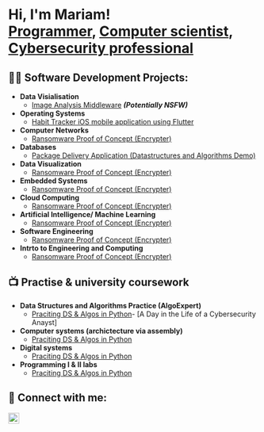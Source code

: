<h1>Hi, I'm Mariam! <br/><a href="https://github.com/mariammahmed">Programmer</a>, <a href="www.linkedin.com/in/mariam-a-175368282">Computer scientist</a>, <a href="www.linkedin.com/in/mariam-a-175368282">Cybersecurity professional</a></h1>

<h2>👨‍💻 Software Development Projects:</h2>


- <b>Data Visialisation</b>
  - [Image Analysis Middleware](https://github.com/joshmadakor1/4chan-Image-Analysis-Middleware-C964) <b><i>(Potentially NSFW)</b></i>
- <b>Operating Systems</b>
  - [Habit Tracker iOS mobile application using Flutter](https://github.com/marriammahmed/OS_FlutteriOSHabitTracker)
- <b>Computer Networks</b>
  - [Ransomware Proof of Concept (Encrypter)](https://github.com/joshmadakor1/EncrypterPOC)
- <b>Databases</b>
  - [Package Delivery Application (Datastructures and Algorithms Demo)](https://github.com/joshmadakor1/Package-Delivery-Pathfinding-Algorithm)
- <b>Data Visualization</b>
  - [Ransomware Proof of Concept (Encrypter)](https://github.com/joshmadakor1/EncrypterPOC)
- <b>Embedded Systems</b>
  - [Ransomware Proof of Concept (Encrypter)](https://github.com/joshmadakor1/EncrypterPOC)
- <b>Cloud Computing</b>
  - [Ransomware Proof of Concept (Encrypter)](https://github.com/joshmadakor1/EncrypterPOC)
- <b>Artificial Intelligence/ Machine Learning</b>
  - [Ransomware Proof of Concept (Encrypter)](https://github.com/joshmadakor1/EncrypterPOC)
- <b>Software Engineering </b>
  - [Ransomware Proof of Concept (Encrypter)](https://github.com/joshmadakor1/EncrypterPOC)
- <b>Intrto to Engineering and Computing</b>
  - [Ransomware Proof of Concept (Encrypter)](https://github.com/joshmadakor1/EncrypterPOC)

<h2>📺 Practise & university coursework</h2>

- <b>Data Structures and Algorithms Practice (AlgoExpert)</b>
  - [Praciting DS & Algos in Python](https://github.com/joshmadakor1/Algorithms-Practice)- [A Day in the Life of a Cybersecurity Anayst]
- <b>Computer systems (archictecture via assembly)</b>
  - [Praciting DS & Algos in Python](https://github.com/joshmadakor1/Algorithms-Practice)
- <b>Digital systems </b>
  - [Praciting DS & Algos in Python](https://github.com/joshmadakor1/Algorithms-Practice)
- <b>Programming I & II labs </b>
  - [Praciting DS & Algos in Python](https://github.com/joshmadakor1/Algorithms-Practice)

<h2> 🤳 Connect with me:</h2>


[<img align="left" alt="MariamAhmed | LinkedIn" width="22px" src="https://cdn.jsdelivr.net/npm/simple-icons@v3/icons/linkedin.svg" />][linkedin]



[linkedin]: www.linkedin.com/in/mariam-a-175368282

<!--


Here are some ideas to get you started:

- 🔭 I’m currently working on ...
- 🌱 I’m currently learning ...
- 👯 I’m looking to collaborate on ...
- 🤔 I’m looking for help with ...
- 💬 Ask me about ...
- 📫 How to reach me: ...
- 😄 Pronouns: ...
- ⚡ Fun fact: ...
-->
